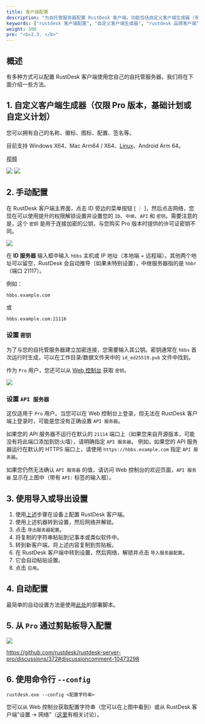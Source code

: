 ```yaml
---
title: 客户端配置
description: "为自托管服务器配置 RustDesk 客户端。功能包括自定义客户端生成器（专业版）用于带有您的标志的品牌应用、手动配置、导入/导出设置和企业部署策略。"
keywords: ["rustdesk 客户端配置", "自定义客户端生成器", "rustdesk 品牌客户端", "rustdesk 白标签", "rustdesk 企业部署", "rustdesk 客户端设置", "自定义rustdesk应用", "rustdesk 专业版客户端", "rustdesk 配置管理", "rustdesk 企业品牌"]
weight: 300
pre: "<b>2.3. </b>"
---
```


## 概述

有多种方式可以配置 RustDesk 客户端使用您自己的自托管服务器，我们将在下面介绍一些方法。

## 1. 自定义客户端生成器（仅限 Pro 版本，基础计划或自定义计划）

您可以拥有自己的名称、徽标、图标、配置、签名等。

目前支持 Windows X64、Mac Arm64 / X64、[Linux](https://twitter.com/rustdesk/status/1788905463678951787)、Android Arm 64。

[视频](https://twitter.com/rustdesk/status/1769171628426944539)

![](/docs/en/self-host/client-configuration/images/custom-client-qs.png)
![](/docs/en/self-host/client-configuration/images/web_console_custom_client_config.jpeg)

## 2. 手动配置

在 RustDesk 客户端主界面，点击 ID 旁边的菜单按钮 [ &#8942; ]，然后点击网络，您现在可以使用提升的权限解锁设置并设置您的 `ID`、`中继`、`API` 和 `密钥`。需要注意的是，这个 `密钥` 是用于连接加密的公钥，与您购买 Pro 版本时提供的许可证密钥不同。

![](/docs/en/self-host/client-configuration/images/network-config.png)

在 **ID 服务器** 输入框中输入 `hbbs` 主机或 IP 地址（本地端 + 远程端）。其他两个地址可以留空，RustDesk 会自动推导（如果未特别设置），中继服务器指的是 `hbbr`（端口 21117）。

例如：

```nolang
hbbs.example.com
```

或

```nolang
hbbs.example.com:21116
```

### 设置 `密钥`

为了与您的自托管服务器建立加密连接，您需要输入其公钥。密钥通常在 `hbbs` 首次运行时生成，可以在工作目录/数据文件夹中的 `id_ed25519.pub` 文件中找到。

作为 `Pro` 用户，您还可以从 [Web 控制台](https://rustdesk.com/docs/en/self-host/rustdesk-server-pro/console/) 获取 `密钥`。

![](/docs/en/self-host/rustdesk-server-pro/console/images/console-home.png?v2)

### 设置 `API 服务器`

这仅适用于 `Pro` 用户。当您可以在 Web 控制台上登录，但无法在 RustDesk 客户端上登录时，可能是您没有正确设置 `API 服务器`。

如果您的 API 服务器不运行在默认的 `21114` 端口上（如果您来自开源版本，可能没有将此端口添加到防火墙），请明确指定 `API 服务器`。
例如，如果您的 API 服务器运行在默认的 HTTPS 端口上，请使用 `https://hbbs.example.com` 指定 `API 服务器`。

如果您仍然无法确认 `API 服务器` 的值，请访问 Web 控制台的欢迎页面，`API 服务器` 显示在上图中（带有 `API:` 标签的输入框）。

## 3. 使用导入或导出设置

1. 使用[上述](https://rustdesk.com/docs/en/self-host/client-configuration/#manual-config)步骤在设备上配置 RustDesk 客户端。
2. 使用上述机器转到设置，然后网络并解锁。
3. 点击 `导出服务器配置`。
4. 将复制的字符串粘贴到记事本或类似软件中。
5. 转到新客户端，将上述内容复制到剪贴板。
6. 在 RustDesk 客户端中转到设置，然后网络，解锁并点击 `导入服务器配置`。
7. 它会自动粘贴设置。
8. 点击 `应用`。

## 4. 自动配置

最简单的自动设置方法是使用[此处](https://rustdesk.com/docs/en/self-host/client-deployment/)的部署脚本。

## 5. 从 `Pro` 通过剪贴板导入配置

![](/docs/en/self-host/rustdesk-server-pro/console/images/console-home.png?v2)

https://github.com/rustdesk/rustdesk-server-pro/discussions/372#discussioncomment-10473298

## 6. 使用命令行 `--config`
`rustdesk.exe --config <配置字符串>`

您可以从 Web 控制台获取配置字符串（您可以在上图中看到）或从 RustDesk 客户端"设置 → 网络"（[这里](https://github.com/rustdesk/rustdesk/discussions/7118)有相关讨论）。
